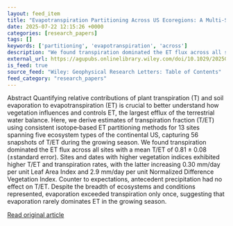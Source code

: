 ```yaml
---
layout: feed_item
title: "Evapotranspiration Partitioning Across US Ecoregions: A Multi‐Site Study Using Field Stable‐Isotope Observations"
date: 2025-07-22 12:15:26 +0000
categories: [research_papers]
tags: []
keywords: ['partitioning', 'evapotranspiration', 'across']
description: "We found transpiration dominated the ET flux across all sites with a mean T/ET of 0"
external_url: https://agupubs.onlinelibrary.wiley.com/doi/10.1029/2025GL115367?af=R
is_feed: true
source_feed: "Wiley: Geophysical Research Letters: Table of Contents"
feed_category: "research_papers"
---
```


Abstract Quantifying relative contributions of plant transpiration (T) and soil evaporation to evapotranspiration (ET) is crucial to better understand how vegetation influences and controls ET, the largest efflux of the terrestrial water balance. Here, we derive estimates of transpiration fraction (T/ET) using consistent isotope‐based ET partitioning methods for 13 sites spanning five ecosystem types of the continental US, capturing 56 snapshots of T/ET during the growing season. We found transpiration dominated the ET flux across all sites with a mean T/ET of 0.81 ± 0.08 (±standard error). Sites and dates with higher vegetation indices exhibited higher T/ET and transpiration rates, with the latter increasing 0.30 mm/day per unit Leaf Area Index and 2.9 mm/day per unit Normalized Difference Vegetation Index. Counter to expectations, antecedent precipitation had no effect on T/ET. Despite the breadth of ecosystems and conditions represented, evaporation exceeded transpiration only once, suggesting that evaporation rarely dominates ET in the growing season.

[Read original article](https://agupubs.onlinelibrary.wiley.com/doi/10.1029/2025GL115367?af=R)

